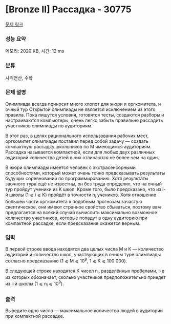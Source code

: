 # [Bronze II] Рассадка - 30775 

[문제 링크](https://www.acmicpc.net/problem/30775) 

### 성능 요약

메모리: 2020 KB, 시간: 12 ms

### 분류

사칙연산, 수학

### 문제 설명

<p>Олимпиада всегда приносит много хлопот для жюри и оргкомитета, и очный тур Открытой олимпиады не является исключением из этого правила. Пока пишутся условия, готовятся тесты, создаются разборы и настраиваются компьютеры, очень легко забыть правильно рассадить участников олимпиады по аудиториям.</p>

<p>В этот раз, в целях рационального использования рабочих мест, оргкомитет олимпиады поставил перед собой задачу — создать компактную рассадку школьников по M имеющимся аудиториям. Рассадка называется компактной, если для любых двух различных аудиторий количества детей в них отличаются не более чем на один.</p>

<p>В жюри олимпиады имеется человек с экстрасенсорными способностями, который может очень точно предсказывать результаты будущих соревнований по программированию. Хотя результаты заочного тура ещё не известны, он без труда определил, что на очный тур пройдут ученики из K школ. Кроме того, было предсказано, что из i-й школы (1 ⩽ i ⩽ K) пройдёт в точности n<sub>i</sub> учеников. Хотя отношение большей части оргкомитета к подобным прогнозам зачастую скептическое, они имеют странное свойство сбываться, поэтому вам предлагается на всякий случай вычислить максимально возможное количество участников, которые попадут в одну аудиторию при компактной рассадке, если предсказание окажется верным.</p>

### 입력 

 <p>В первой строке ввода находятся два целых числа M и K — количество аудиторий и количество школ, участвующих в очном туре олимпиады согласно предсказанию (1 ⩽ M ⩽ 10<sup>9</sup>, 1 ⩽ K ⩽ 100 000).</p>

<p>В следующей строке находятся K чисел n<sub>i</sub>, разделённых пробелами, i-е из которых обозначает, сколько участников предположительно приедет из i-й школы (1 ⩽ n<sub>i</sub> ⩽ 10<sup>9</sup>).</p>

### 출력 

 <p>Выведите одно число — максимальное количество людей в аудитории при компактной рассадке.</p>

